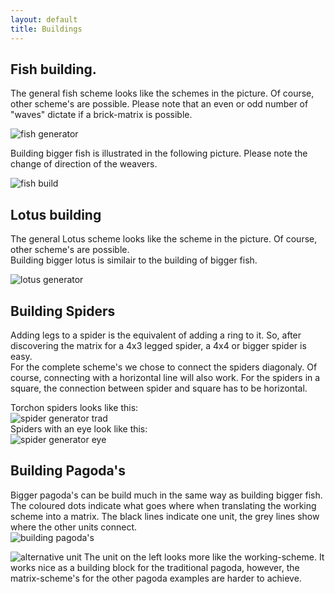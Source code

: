 ```yaml
---
layout: default
title: Buildings
---
```


## Fish building.
The general fish scheme looks like the schemes in the picture. Of course, other scheme's are possible. Please note that an even or odd number of "waves" dictate if a <span class="elem">brick-matrix</span> is possible.      

![fish generator][fish-gen]    
     
Building bigger fish is illustrated in the following picture. Please note the change of direction of the weavers.       

![fish build][fish-build]    

## Lotus building
The general Lotus scheme looks like the scheme in the picture. Of course, other scheme's are possible.      
Building bigger lotus is similair to the building of bigger fish.

![lotus generator][lotus_gen]

## Building Spiders
Adding legs to a spider is the equivalent of adding a ring to it. So, after discovering the matrix for a 4x3 legged spider, a 4x4 or bigger spider is easy.            
For the complete scheme's we chose to connect the spiders diagonaly. Of course, connecting with a horizontal line will also work. For the spiders in a square, the connection between spider and square has to be horizontal.   

Torchon spiders looks like this:        
![spider generator trad][pic-gen]    
Spiders with an eye look like this:          
![spider generator eye][pic-gon]

## Building Pagoda's
Bigger pagoda's can be build much in the same way as building bigger fish.            
The coloured dots indicate what goes where when translating the working scheme into a matrix. The black lines indicate one unit, the grey lines show where the other units connect.         
![building pagoda's][build pagoda]

![alternative unit][pic-uni2]
The unit on the left looks more like the working-scheme. It works nice as a building block for the traditional pagoda, however, the matrix-scheme's for the other pagoda examples are harder to achieve.
<p style="clear: both"></p>

[fish-gen]: ../images_wt/mx-fish.png
[fish-build]: ../images_wt/mx-fish-bld.png
[lotus_gen]: ../images_wt/mx-lotus.png
[pic-gen]: ../images/gf%20spin%20gen.png
[pic-gon]: ../images/gf%20spon%20gn.png
[build pagoda]: ../images/gf%20build%20pagoda.png
[pic-uni2]: ../images/gf-pg-uni2.png?align=left
